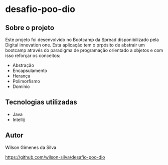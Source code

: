 # desafio-poo-dio

## Sobre o projeto

Este projeto foi desenvolvido no Bootcamp da Spread disponibilizado pela Digital innovation one.
Esta aplicação tem o prpósito de abstrair um bootcamp através do paradigma de programação orientado a objetos e com
isso reforçar os conceitos:
- Abstração
- Encapsulamento
- Herança
- Polimorfismo
- Domínio


## Tecnologias utilizadas
- Java
- Intellij

## Autor

Wilson Gimenes da Silva

https://github.com/wilson-silva/desafio-poo-dio
